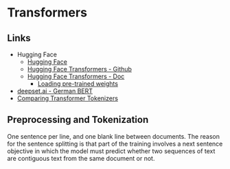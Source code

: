 # Transformers

## Links
- Hugging Face
  - [Hugging Face](https://huggingface.co/)
  - [Hugging Face Transformers - Github](https://github.com/huggingface/transformers)
  - [Hugging Face Transformers - Doc](https://huggingface.co/transformers/)
    - [Loading pre-trained weights](https://huggingface.co/transformers/serialization.html)
- [deepset.ai - German BERT](https://deepset.ai/german-bert)
- [Comparing Transformer Tokenizers](https://towardsdatascience.com/comparing-transformer-tokenizers-686307856955)

## Preprocessing and Tokenization
One sentence per line, and one blank line between documents. The reason for the sentence splitting is that part of the training involves a next sentence objective in which the model must predict whether two sequences of text are contiguous text from the same document or not.
